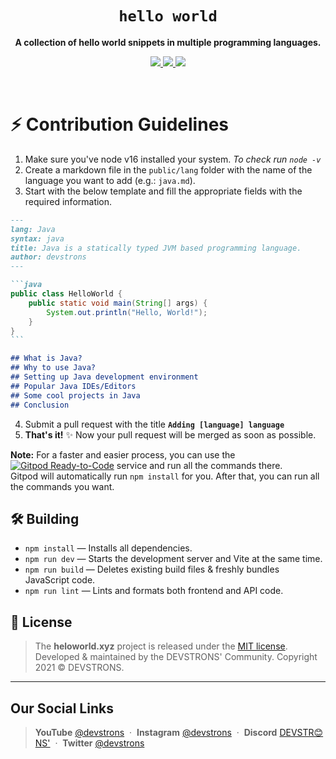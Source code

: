 <h1 align="center"><code>hello world</code></h1>
<p align="center">
    <strong>A collection of hello world snippets in multiple programming languages.</strong>
</p>
<p align="center">
    <a href="https://github.com/devstrons/heloworld.xyz/graphs/contributors">
        <img src="https://img.shields.io/github/contributors/devstrons/heloworld.xyz?style=flat-square">
    </a>
    <a href="https://github.com/devstrons/heloworld.xyz/issues">
        <img src="https://img.shields.io/github/issues-raw/devstrons/heloworld.xyz?label=issues&style=flat-square">
    </a>
    <a href="https://github.com/devstrons/heloworld.xyz/commits/main">
        <img src="https://img.shields.io/github/last-commit/devstrons/heloworld.xyz.svg?style=flat-square">
    </a>
</p>
<br />


# ⚡️ Contribution Guidelines
1. Make sure you've node v16 installed your system. *To check run `node -v`*
1. Create a markdown file in the `public/lang` folder with the name of the language you want to add (e.g.: `java.md`).
1. Start with the below template and fill the appropriate fields with the required information.

````md
---
lang: Java
syntax: java
title: Java is a statically typed JVM based programming language.
author: devstrons
---

```java
public class HelloWorld {
    public static void main(String[] args) {
        System.out.println("Hello, World!"); 
    }
}
```

## What is Java?
## Why to use Java?
## Setting up Java development environment
## Popular Java IDEs/Editors
## Some cool projects in Java
## Conclusion
````

4. Submit a pull request with the title **`Adding [language] language`**
5. **That's it!** ✨ Now your pull request will be merged as soon as possible.

**Note:** 
For a faster and easier process, you can use the [![Gitpod Ready-to-Code](https://img.shields.io/badge/Gitpod-Ready--to--Code-blue?logo=gitpod)](https://gitpod.io/#https://github.com/devstrons/heloworld.xyz) service and run all the commands there.  
Gitpod will automatically run `npm install` for you. After that, you can run all the commands you want.

## 🛠 Building

* `npm install` — Installs all dependencies.
* `npm run dev` — Starts the development server and Vite at the same time.
* `npm run build` — Deletes existing build files & freshly bundles JavaScript code.
* `npm run lint` — Lints and formats both frontend and API code.

## 📰 License

> The **heloworld.xyz** project is released under the [MIT license](https://github.com/devstrons/heloworld.xyz/blob/main/LICENSE).  
Developed &amp; maintained by the DEVSTRONS' Community. Copyright 2021 © DEVSTRONS.
---

## Our Social Links

> **YouTube** <a href="https://www.youtube.com/channel/UCG7JT7yqut81fqFsVBX6oMg" target="_blank" rel="noopener">@devstrons</a> &nbsp;&middot;&nbsp;
> **Instagram** <a href="https://www.instagram.com/devstrons" target="_blank" rel="noopener">@devstrons</a> &nbsp;&middot;&nbsp;
> **Discord** <a href="https://discord.com/invite/MVujzTBqed" target="_blank" rel="noopener">DEVSTR😊NS'</a> &nbsp;&middot;&nbsp;
> **Twitter** <a href="https://twitter.com/devstrons" target="_blank" rel="noopener">@devstrons</a>
